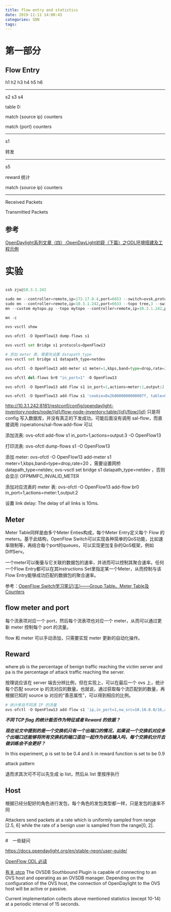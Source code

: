 ```yaml
---
title: flow entry and statistics
date: 2019-11-11 14:00:43
categories: SDN
tags:
---
```


# 第一部分
## Flow Entry

h1 h2 h3 h4 h5 h6

---
s2 s3 s4

table 0:

match {source ip} counters  

match {port} counters

---
s1

转发

---
s5

reward 统计

match {source ip} counters

---

Received Packets 

Transmitted Packets

## 参考

[OpenDaylight系列文章（四）:OpenDayLight初窥（下篇）之ODL环境搭建及工程示例](https://www.sdnlab.com/community/article/odl/972)

# 实验

```python

ssh zju@10.3.1.242

sudo mn --controller=remote,ip=172.17.0.4,port=6653 --switch=ovsk,protocols=OpenFlow13
sudo mn --controller=remote,ip=10.3.1.242,port=6633 --topo tree,3 --switch=ovsk,protocols=OpenFlow13
mn --custom mytopo.py --topo mytopo --controller=remote,ip=10.3.1.242,port=6633 --switch=ovsk,protocols=OpenFlow13

mn -c

ovs-vsctl show

ovs-ofctl -O OpenFlow13 dump-flows s1

ovs-vsctl set Bridge s1 protocols=OpenFlow13

# 添加 meter 表，需要先设置 datapath_type 
ovs-vsctl set bridge s1 datapath_type=netdev

ovs-ofctl -O OpenFlow13 add-meter s1 meter=1,kbps,band=type=drop,rate=20

ovs-ofctl del-flows br0 "in_port=1" -O OpenFlow13

ovs-ofctl -O OpenFlow13 add-flow s1 in_port=1,actions=meter:1,output:2

ovs-ofctl -O OpenFlow13 add-flow s1 'cookie=0x2b0000000000007f, table=0, priority=2,in_port="s1-eth2",actions=meter:1,output:"s1-eth1"'
```

http://10.3.1.242:8181/restconf/config/opendaylight-inventory:nodes/node/{id}/flow-node-inventory:table/{id}/flow/{id} 只是将 config 写入数据库，并没有真正的下发成功。可能后面没有调用 sal-flow，而直接调用 /operations/sal-flow:add-flow 可以

添加流表: ovs-ofctl add-flow s1 in_port=1,actions=output:3 -O OpenFlow13

打印流表: ovs-ofctl dump-flows s1 -O OpenFlow13

添加 meter: ovs-ofctl -O OpenFlow13 add-meter s1 meter=1,kbps,band=type=drop,rate=20 ，需要设置网桥 datapath_type=netdev, ovs-vsctl set bridge s1 datapath_type=netdev ，否则会显示 OFPMMFC_INVALID_METER

添加对应流表的 meter 表: ovs-ofctl -O OpenFlow13 add-flow br0 in_port=1,actions=meter:1,output:2

设置 link delay: The delay of all links is 10ms.

## Meter

Meter Table同样是由多个Meter Enties构成，每个Meter Entry定义每个 Flow 的 meters。基于此结构，OpenFlow Switch可以实现各种简单的QoS功能，比如速率限制等，再结合每个port的queues，可以实现更加复杂的QoS框架，例如DiffServ。

一个meter可以衡量与它关联的数据包的速率，并进而可以控制其聚合速率。任何一个Flow Entry都可以在其Instructions Set里指定某一个Meter，从而控制与该Flow Entry能够成功匹配的数据包的聚合速率。

参考：[OpenFlow Switch学习笔记(五)——Group Table、Meter Table及Counters](https://www.cnblogs.com/CasonChan/p/4623931.html)

## flow meter and port

每个流表项对应一个 port，然后每个流表项也对应一个 meter，从而可以通过更新 meter 控制每个 port 的流量。

flow 和 meter 可以手动添加，只需要实现 meter 更新的自动化操作。

## Reward

where pb is the percentage of benign traffic reaching the victim server and pa is the percentage of attack traffic reaching the server.

按理说应该在 server 端去分辨比例，但在实现上，可以在最后一个 ovs 上，统计每个匹配 source ip 的流对应的数量。也就说，通过获取每个流匹配到的数量，再根据已知的 source ip 对应的“善恶属性”，可以得到相应的比例。

```python
# 统计来自不同源 IP 的流量
ovs-ofctl -O OpenFlow13 add-flow s1 'ip,in_port=1,nw_src=10.10.0.0/16,actions=output:2'

```

***不同 TCP flag 的统计能否作为特征或者 Reward 的依据？***

***现在论文中提到的是一个交换机只有一个出端口的情况，如果说一个交换机对应多个出端口还能够将所有交换机的端口混在一起作为状态输入吗，每个交换机分开去做训练会不会更好？***

In this experiment, p is set to be 0.4 and λ in reward function is set to be 0.9

attack pattern

退而求其次可不可以先生成 ip list，然后从 list 里按序执行

## Host

根据已经分配好的角色进行发包，每个角色的发包类型都一样，只是发包的速率不同

Attackers send packets at a rate which is uniformly sampled from range [2.5, 6] while the rate of a benign user is sampled from the range[0, 2].



---
#　一些疑问

https://docs.opendaylight.org/en/stable-neon/user-guide/

[OpenFlow ODL 必读](https://docs.opendaylight.org/en/stable-neon/user-guide/openflow-plugin-project-user-guide.html#running-the-controller-with-the-new-openflow-plugin)

[有关 ptcp](https://docs.opendaylight.org/en/stable-neon/user-guide/ovsdb-user-guide.html#opendaylight-as-the-ovsdb-manager)
The OVSDB Southbound Plugin is capable of connecting to an OVS host and operating as an OVSDB manager. Depending on the configuration of the OVS host, the connection of OpenDaylight to the OVS host will be active or passive.


Current implementation collects above mentioned statistics (except 10-14) at a periodic interval of 15 seconds.